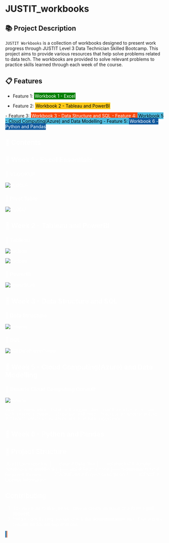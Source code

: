 # JUSTIT_workbooks

## 📚 Project Description
`JUSTIT Workbooks` is a collection of workbooks designed to present work progress through JUSTIT Level 3 Data Technician Skilled Bootcamp. This project aims to provide various resources that help solve problems related to data tech. The workbooks are provided to solve relevant problems to practice skills learned through each week of the course.

## 📋 Features
- Feature 1: <span style="background-color:	#008000; padding: 2px; color: white">
Workbook 1 - Excel
</span>

- Feature 2: <span style="background-color:	#FFCA1A; padding: 2px; color: black">
Workbook 2 - Tableau and PowerBI
</span>
- Feature 3: <span style="background-color:	#F7470B; padding: 2px; color: white">
Workbook 3 - Data Structure and SQL
- Feature 4: <span style="background-color:	#50bcdf; padding: 2px; color: black">
Workbook 5 - Cloud Computing(Azure) and Data Modelling
- Feature 5: <span style="background-color:	#125B9F; padding: 2px; color: white
">
Workbook 6 - Python and Pandas
      

## 💾 Contents
## 📖 Week 1 - Excel Essentials
### 🔎 VLOOKUP

![VLOOUP](/Workbooks/Week%201/VLOOKUP.png)

### 🔎 Pivot Table

![VLOOUP](/Workbooks/Week%201/Pivot%20Table.png)

## 📖 Week 2 - Tableau and PowerBI
### 🔎 Tableau

![Tableau](/Workbooks/Week%202/Tableau.png)

![Tableau](/Workbooks/Week%202/Tableau2.png)

### 🔎 PowerBI

![PowerBILab](/Workbooks/Week%202/PowerBIlab.png)

## 📖 Week 3 - Data Structure and SQL

### 🔎 Data Structure

![Schema](/Workbooks/Week%203/datastructure.png)

### 🔎 SQL

![SQLDataFrameCreate](/Workbooks/Week%203/SQL.png)

## 📖 Week 5 - Cloud Computing(Azure) and Data Modelling

### 🔎 Senario Cloud Computing Consult

![senario](/Workbooks/Week%205/senario.png)

```Senario based work, think and suggest best could service solutions with client's budget, situation and need. Practice of understanding different services on Azure and platform suggetions.```

## 📖 Week 6 - Python and Pandas

## 🚧 Project Structure
JUSTIT_workbooks/ ├── data/ # Data files ├── notebooks/ # Jupyter notebooks or workbooks ├── src/ # Source code ├── requirements.txt # Required libraries ├── README.md # Project description └── LICENSE # License information

## Contributing
1. To contribute to this project, please create an **issue** or submit a **pull request**.
2. Before contributing, please check the **documentation** and, if necessary, provide additional explanations.



